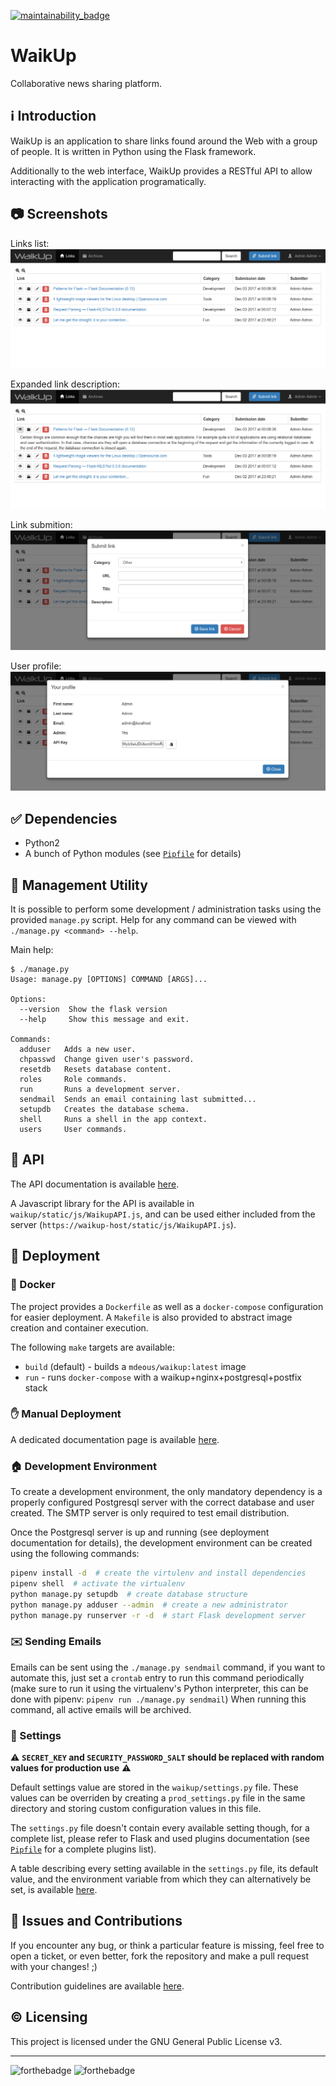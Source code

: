 [![maintainability_badge](https://api.codeclimate.com/v1/badges/2ddc51217828000b8267/maintainability)](https://api.codeclimate.com/v1/badges/2ddc51217828000b8267/maintainability)

# WaikUp
Collaborative news sharing platform.

## :information_source: Introduction
WaikUp is an application to share links found around the Web with a group of people.
It is written in Python using the Flask framework.

Additionally to the web interface, WaikUp provides a RESTful API to allow
interacting with the application programatically.

## :camera: Screenshots
Links list:
![links_list](docs/links_list.png)

Expanded link description:
![links_list_expanded](docs/links_list_expanded.png)

Link submition:
![submit_link](docs/submit_link.png)

User profile:
![user_profile](docs/user_profile.png)

## :white_check_mark: Dependencies
* Python2
* A bunch of Python modules (see [`Pipfile`](Pipfile) for details)

## :wrench: Management Utility
It is possible to perform some development / administration tasks using the
provided `manage.py` script. Help for any command can be viewed with
`./manage.py <command> --help`.

Main help:
```
$ ./manage.py                         
Usage: manage.py [OPTIONS] COMMAND [ARGS]...

Options:
  --version  Show the flask version
  --help     Show this message and exit.

Commands:
  adduser   Adds a new user.
  chpasswd  Change given user's password.
  resetdb   Resets database content.
  roles     Role commands.
  run       Runs a development server.
  sendmail  Sends an email containing last submitted...
  setupdb   Creates the database schema.
  shell     Runs a shell in the app context.
  users     User commands.
```

## :link: API
The API documentation is available [here](docs/API.md).

A Javascript library for the API is available in `waikup/static/js/WaikupAPI.js`, and can
be used either included from the server (`https://waikup-host/static/js/WaikupAPI.js`).

## :rocket: Deployment

### :whale: Docker
The project provides a `Dockerfile` as well as a `docker-compose` configuration for easier
deployment. A `Makefile` is also provided to abstract image creation and container execution.

The following `make` targets are available:
* `build` (default) - builds a `mdeous/waikup:latest` image
* `run` - runs `docker-compose` with a waikup+nginx+postgresql+postfix stack

### :hand: Manual Deployment
A dedicated documentation page is available [here](docs/DEPLOY.md).

### :house: Development Environment
To create a development environment, the only mandatory dependency is a properly configured
Postgresql server with the correct database and user created. The SMTP server is only required
to test email distribution.

Once the Postgresql server is up and running (see deployment documentation for details),
the development environment can be created using the following commands:

```bash
pipenv install -d  # create the virtulenv and install dependencies
pipenv shell  # activate the virtualenv
python manage.py setupdb  # create database structure
python manage.py adduser --admin  # create a new administrator
python manage.py runserver -r -d  # start Flask development server
```

### :envelope: Sending Emails
Emails can be sent using the `./manage.py sendmail` command, if you want to automate this, 
just set a `crontab` entry to run this command periodically (make sure to run it using the 
virtualenv's Python interpreter, this can be done with pipenv: `pipenv run ./manage.py sendmail`) 
When running this command, all active emails will be archived.

### :floppy_disk: Settings
:warning: **`SECRET_KEY` and `SECURITY_PASSWORD_SALT` should be replaced with random values 
for production use** :warning:

Default settings value are stored in the `waikup/settings.py` file. These values can be
overriden by creating a `prod_settings.py` file in the same directory and storing custom
configuration values in this file.

The `settings.py` file doesn't contain every available setting though, for a complete list,
please refer to Flask and used plugins documentation (see [`Pipfile`](Pipfile) for 
a complete plugins list).

A table describing every setting available in the `settings.py` file, its default value, 
and the environment variable from which they can alternatively be set, is available
[here](docs/SETTINGS.md "Settings list").

## :bug: Issues and Contributions
If you encounter any bug, or think a particular feature is missing, feel free to open a
ticket, or even better, fork the repository and make a pull request with your changes! ;)

Contribution guidelines are available [here](docs/CONTRIBUTING.md).

## :copyright: Licensing
This project is licensed under the GNU General Public License v3.

---

![forthebadge](http://forthebadge.com/images/badges/made-with-python.svg)
![forthebadge](http://forthebadge.com/images/badges/uses-badges.svg)
